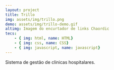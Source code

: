 ```yaml
---
layout: project
title: Trillo
img: assets/img/trillo.png
demo: assets/img/trillo-demo.gif
altimg: Imagem do encurtador de links Chaordic
tecs: 
    - { img: html, name: HTML}
    - { img: css, name: CSS}
    - { img: javascript, name: javascript}
---
```

Sistema de gestão de clinicas hospitalares.